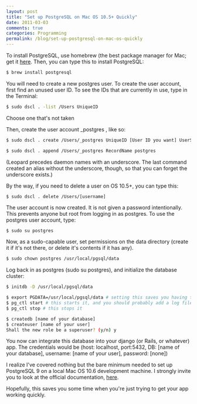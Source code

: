 ```yaml
---
layout: post
title: "Set up PostgreSQL on Mac OS 10.5+ Quickly"
date: 2011-03-03
comments: true
categories: Programming
permalink: /blog/set-up-postgresql-on-mac-os-quickly
---
```


To install PostgreSQL, use homebrew (the best package manager for Mac; get it <a target="blank" href="https://github.com/mxcl/homebrew">here</a>. Then, you can type this to install PostgreSQL:

```bash
$ brew install postgresql
```

You will need to create a new postgres user. To create the user account, first find an unused user ID. To see the IDs that are currently in use, type in the Terminal: 

```bash
$ sudo dscl . -list /Users UniqueID
```

Choose one that's not taken

Then, create the user account _postgres , like so: 

```bash
$ sudo dscl . create /Users/_postgres UniqueID [User ID you want] UserShell /bin/bash RealName "PostgreSQL Server" NFSHomeDirectory /usr/local/pgsql
```

```bash
$ sudo dscl . append /Users/_postgres RecordName postgres
```

(Leopard precedes daemon names with an underscore. The last command created an alias without the underscore, though, so that you can forget the underscore exists.)

By the way, if you need to delete a user on OS 10.5+, you can type this: 

```
$ sudo dscl . delete /Users/[username]
```

The user account is now created. It is not given a password intentionally. This prevents anyone but root from logging in as postgres. To use the postgres user account, type:

```bash 
$ sudo su postgres
```

Now, as a sudo-capable user, set permissions on the data directory (create it if it's not there, or delete it's contents if it has any).

```bash 
$ sudo chown postgres /usr/local/pgsql/data
```

Log back in as postgres (sudo su postgres), and initialize the database cluster:

```bash
$ initdb -D /usr/local/pgsql/data
```

```bash 
$ export PGDATA=/usr/local/pgsql/data # setting this saves you having to type the path to the data directory every time
$ pg_ctl start # this starts it, and you should probably add a log file argument: "-l /usr/local/pgsql/data/pg_log"
$ pg_ctl stop # this stops it
```

```bash 
$ createdb [name of your database]
$ createuser [name of your user]
Shall the new role be a superuser? (y/n) y
```

You now can integrate this database into your django (or Rails, or whatever) app.
The credentials would be (host: localhost, port:5432, DB: [name of your database], username: [name of your user], password: [none])

I realize I've covered nothing but the bare minimum needed to set up PostgreSQL 9 on a local Mac OS 10.6 development machine. I strongly invite you to look at the official documentation, <a target="blank" href="http://www.postgresql.org/docs/9.0/interactive/index.html">here</a>.

Hopefully, this saves you some time when you're just trying to get your app working quickly.

